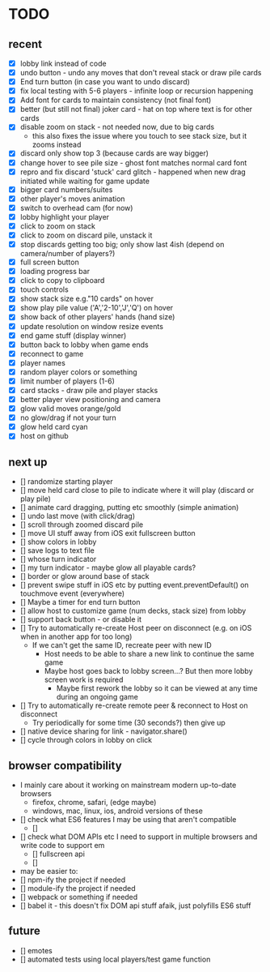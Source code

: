 # TODO

## recent
- [x] lobby link instead of code
- [x] undo button - undo any moves that don't reveal stack or draw pile cards
- [x] End turn button (in case you want to undo discard)
- [x] fix local testing with 5-6 players - infinite loop or recursion happening
- [x] Add font for cards to maintain consistency (not final font)
- [x] better (but still not final) joker card - hat on top where text is for other cards
- [x] disable zoom on stack - not needed now, due to big cards
    - this also fixes the issue where you touch to see stack size, but it zooms instead
- [x] discard only show top 3 (because cards are way bigger)
- [x] change hover to see pile size - ghost font matches normal card font
- [x] repro and fix discard 'stuck' card glitch - happened when new drag initiated while waiting for game update
- [x] bigger card numbers/suites
- [x] other player's moves animation
- [x] switch to overhead cam (for now)
- [x] lobby highlight your player
- [x] click to zoom on stack
- [x] click to zoom on discard pile, unstack it
- [x] stop discards getting too big; only show last 4ish (depend on camera/number of players?)
- [x] full screen button
- [x] loading progress bar
- [x] click to copy to clipboard
- [x] touch controls
- [x] show stack size e.g."10 cards" on hover
- [x] show play pile value ('A','2-10','J','Q') on hover
- [x] show back of other players' hands (hand size)
- [x] update resolution on window resize events
- [x] end game stuff (display winner)
- [x] button back to lobby when game ends
- [x] reconnect to game
- [x] player names
- [x] random player colors or something
- [x] limit number of players (1-6)
- [x] card stacks - draw pile and player stacks
- [x] better player view positioning and camera
- [x] glow valid moves orange/gold
- [x] no glow/drag if not your turn
- [x] glow held card cyan
- [x] host on github

## next up
- [] randomize starting player
- [] move held card close to pile to indicate where it will play (discard or play pile)
- [] animate card dragging, putting etc smoothly (simple animation)
- [] undo last move (with click/drag)
- [] scroll through zoomed discard pile
- [] move UI stuff away from iOS exit fullscreen button
- [] show colors in lobby
- [] save logs to text file
- [] whose turn indicator
- [] my turn indicator - maybe glow all playable cards?
- [] border or glow around base of stack
- [] prevent swipe stuff in iOS etc by putting event.preventDefault() on touchmove event (everywhere)
- [] Maybe a timer for end turn button
- [] allow host to customize game (num decks, stack size) from lobby
- [] support back button - or disable it
- [] Try to automatically re-create Host peer on disconnect (e.g. on iOS when in another app for too long)
    - If we can't get the same ID, recreate peer with new ID
        - Host needs to be able to share a new link to continue the same game
        - Maybe host goes back to lobby screen...? But then more lobby screen work is required
            - Maybe first rework the lobby so it can be viewed at any time during an ongoing game
- [] Try to automatically re-create remote peer & reconnect to Host on disconnect
    - Try periodically for some time (30 seconds?) then give up
- [] native device sharing for link - navigator.share()
- [] cycle through colors in lobby on click

## browser compatibility
- I mainly care about it working on mainstream modern up-to-date browsers
    - firefox, chrome, safari, (edge maybe)
    - windows, mac, linux, ios, android versions of these
- [] check what ES6 features I may be using that aren't compatible
    - []
- [] check what DOM APIs etc I need to support in multiple browsers and write code to support em
    - [] fullscreen api
    - []  
- may be easier to:
- [] npm-ify the project if needed
- [] module-ify the project if needed
- [] webpack or something if needed
- [] babel it - this doesn't fix DOM api stuff afaik, just polyfills ES6 stuff



## future
- [] emotes
- [] automated tests using local players/test game function

